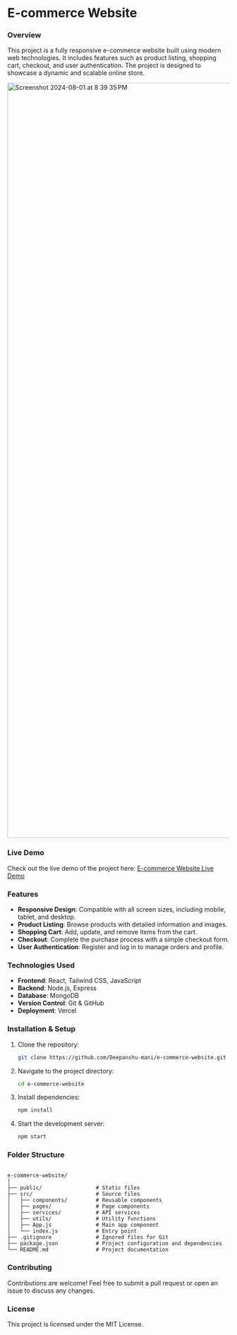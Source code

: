 
# E-commerce Website

### Overview

This project is a fully responsive e-commerce website built using modern web technologies. It includes features such as product listing, shopping cart, checkout, and user authentication. The project is designed to showcase a dynamic and scalable online store.

<img width="1710" alt="Screenshot 2024-08-01 at 8 39 35 PM" src="https://github.com/user-attachments/assets/96d76ce7-784b-4792-9650-adae4209b245">

### Live Demo

Check out the live demo of the project here: [E-commerce Website Live Demo](https://e-commerce-website-eta-dun.vercel.app)

### Features

- **Responsive Design**: Compatible with all screen sizes, including mobile, tablet, and desktop.
- **Product Listing**: Browse products with detailed information and images.
- **Shopping Cart**: Add, update, and remove items from the cart.
- **Checkout**: Complete the purchase process with a simple checkout form.
- **User Authentication**: Register and log in to manage orders and profile.

### Technologies Used

- **Frontend**: React, Tailwind CSS, JavaScript
- **Backend**: Node.js, Express
- **Database**: MongoDB
- **Version Control**: Git & GitHub
- **Deployment**: Vercel

### Installation & Setup

1. Clone the repository:
   ```bash
   git clone https://github.com/Deepanshu-mani/e-commerce-website.git
   ```
2. Navigate to the project directory:
   ```bash
   cd e-commerce-website
   ```
3. Install dependencies:
   ```bash
   npm install
   ```
4. Start the development server:
   ```bash
   npm start
   ```

### Folder Structure

```

e-commerce-website/
│
├── public/                 # Static files
├── src/                    # Source files
│   ├── components/         # Reusable components
│   ├── pages/              # Page components
│   ├── services/           # API services
│   ├── utils/              # Utility functions
│   ├── App.js              # Main app component
│   └── index.js            # Entry point
├── .gitignore              # Ignored files for Git
├── package.json            # Project configuration and dependencies
└── README.md               # Project documentation
```

### Contributing

Contributions are welcome! Feel free to submit a pull request or open an issue to discuss any changes.

### License

This project is licensed under the MIT License.



